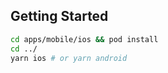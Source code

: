 ## Getting Started

```bash
cd apps/mobile/ios && pod install
cd ../
yarn ios # or yarn android
```
